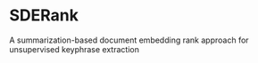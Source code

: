 # SDERank
A summarization-based document embedding rank approach for unsupervised keyphrase extraction
